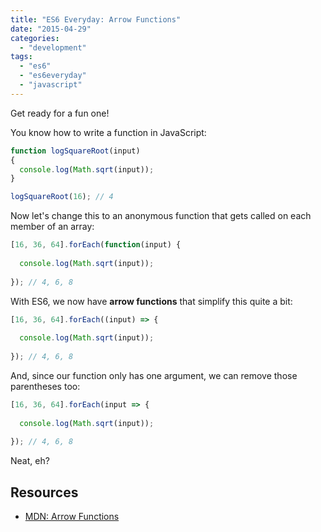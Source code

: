 ```yaml
---
title: "ES6 Everyday: Arrow Functions"
date: "2015-04-29"
categories: 
  - "development"
tags: 
  - "es6"
  - "es6everyday"
  - "javascript"
---
```


Get ready for a fun one!

You know how to write a function in JavaScript:

```javascript
function logSquareRoot(input)
{
  console.log(Math.sqrt(input));
}

logSquareRoot(16); // 4
```

Now let's change this to an anonymous function that gets called on each member of an array:

```javascript
[16, 36, 64].forEach(function(input) {
  
  console.log(Math.sqrt(input));
  
}); // 4, 6, 8
```

With ES6, we now have **arrow functions** that simplify this quite a bit:

```javascript
[16, 36, 64].forEach((input) => {
  
  console.log(Math.sqrt(input));
  
}); // 4, 6, 8
```

And, since our function only has one argument, we can remove those parentheses too:

```javascript
[16, 36, 64].forEach(input => {
  
  console.log(Math.sqrt(input));
  
}); // 4, 6, 8
```

Neat, eh?

## Resources

- [MDN: Arrow Functions](https://developer.mozilla.org/en-US/docs/Web/JavaScript/Reference/Functions/Arrow_functions)
